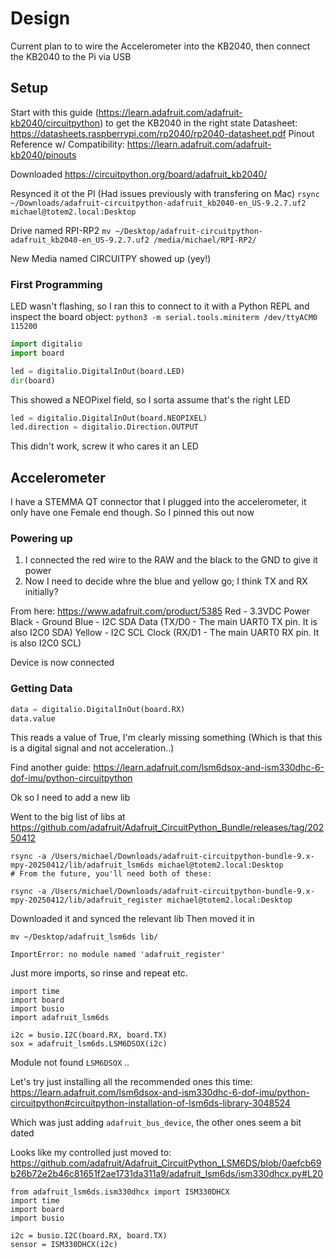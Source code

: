 # Design

Current plan to to wire the Accelerometer into the KB2040, then connect the KB2040 to the Pi via USB

## Setup

Start with this guide (https://learn.adafruit.com/adafruit-kb2040/circuitpython) to get the KB2040 in the right state
Datasheet: https://datasheets.raspberrypi.com/rp2040/rp2040-datasheet.pdf
Pinout Reference w/ Compatibility: https://learn.adafruit.com/adafruit-kb2040/pinouts

Downloaded https://circuitpython.org/board/adafruit_kb2040/

Resynced it ot the PI (Had issues previously with transfering on Mac)
`rsync ~/Downloads/adafruit-circuitpython-adafruit_kb2040-en_US-9.2.7.uf2 michael@totem2.local:Desktop`

Drive named RPI-RP2
`mv ~/Desktop/adafruit-circuitpython-adafruit_kb2040-en_US-9.2.7.uf2 /media/michael/RPI-RP2/`

New Media named CIRCUITPY showed up (yey!)

### First Programming

LED wasn't flashing, so I ran this to connect to it with a Python REPL and inspect the board object:
`python3 -m serial.tools.miniterm /dev/ttyACM0 115200`

```python
import digitalio
import board

led = digitalio.DigitalInOut(board.LED)
dir(board)
```

This showed a NEOPixel field, so I sorta assume that's the right LED

```python
led = digitalio.DigitalInOut(board.NEOPIXEL)
led.direction = digitalio.Direction.OUTPUT
```

This didn't work, screw it who cares it an LED

## Accelerometer

I have a STEMMA QT connector that I plugged into the accelerometer, it only have one Female end though. So I pinned this out now

### Powering up

1. I connected the red wire to the RAW and the black to the GND to give it power
1. Now I need to decide whre the blue and yellow go; I think TX and RX initially?

From here: https://www.adafruit.com/product/5385
Red - 3.3VDC Power
Black - Ground
Blue - I2C SDA Data (TX/D0 - The main UART0 TX pin. It is also I2C0 SDA)
Yellow - I2C SCL Clock (RX/D1 - The main UART0 RX pin. It is also I2C0 SCL)

Device is now connected

### Getting Data

```python
data = digitalio.DigitalInOut(board.RX)
data.value
```

This reads a value of True, I'm clearly missing something (Which is that this is a digital signal and not acceleration..)

Find another guide: https://learn.adafruit.com/lsm6dsox-and-ism330dhc-6-dof-imu/python-circuitpython

Ok so I need to add a new lib

Went to the big list of libs at https://github.com/adafruit/Adafruit_CircuitPython_Bundle/releases/tag/20250412

```
rsync -a /Users/michael/Downloads/adafruit-circuitpython-bundle-9.x-mpy-20250412/lib/adafruit_lsm6ds michael@totem2.local:Desktop
# From the future, you'll need both of these:

rsync -a /Users/michael/Downloads/adafruit-circuitpython-bundle-9.x-mpy-20250412/lib/adafruit_register michael@totem2.local:Desktop
```

Downloaded it and synced the relevant lib
Then moved it in

```
mv ~/Desktop/adafruit_lsm6ds lib/
```

```
ImportError: no module named 'adafruit_register'
```

Just more imports, so rinse and repeat etc.

```
import time
import board
import busio
import adafruit_lsm6ds

i2c = busio.I2C(board.RX, board.TX)
sox = adafruit_lsm6ds.LSM6DSOX(i2c)
```

Module not found `LSM6DSOX` ..

Let's try just installing all the recommended ones this time:
https://learn.adafruit.com/lsm6dsox-and-ism330dhc-6-dof-imu/python-circuitpython#circuitpython-installation-of-lsm6ds-library-3048524

Which was just adding `adafruit_bus_device`, the other ones seem a bit dated

Looks like my controlled just moved to:
https://github.com/adafruit/Adafruit_CircuitPython_LSM6DS/blob/0aefcb69b26b72e2b46c81651f2ae1731da311a9/adafruit_lsm6ds/ism330dhcx.py#L20

```
from adafruit_lsm6ds.ism330dhcx import ISM330DHCX
import time
import board
import busio

i2c = busio.I2C(board.RX, board.TX)
sensor = ISM330DHCX(i2c)
```
